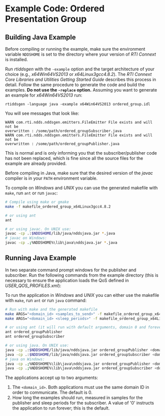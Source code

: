 # Example Code: Ordered Presentation Group

## Building Java Example
Before compiling or running the example, make sure the environment variable
`NDDSHOME` is set to the directory where your version of *RTI Connext* is
installed.

Run *rtiddsgen* with the `-example` option and the target architecture of your
choice (e.g., *x64Win64VS2013* or *x64Linux3gcc4.8.2*). The *RTI Connext Core
Libraries and Utilities Getting Started Guide* describes this process in detail.
Follow the same procedure to generate the code and build the examples. **Do not
use the `-replace` option.** Assuming you want to generate an example for
*x64Win64VS2013* run:
```
rtiddsgen -language java -example x64Win64VS2013 ordered_group.idl
```

You will see messages that look like:
```
WARN com.rti.ndds.nddsgen.emitters.FileEmitter File exists and will not be
overwritten : /some/path/ordered_groupSubscriber.java
WARN com.rti.ndds.nddsgen.emitters.FileEmitter File exists and will not be
overwritten : /some/path/ordered_groupPublisher.java
```

This is normal and is only informing you that the subscriber/publisher code has
not been replaced, which is fine since all the source files for the example are
already provided.

Before compiling in Java, make sure that the desired version of the *javac*
compiler is in your `PATH` environment variable.

To compile on *Windows* and *UNIX* you can use the generated makefile with
`make`, run `ant` or run `javac`:
``` sh
# Compile using make or gmake
make -f makefile_ordered_group_x64Linux3gcc4.8.2

# or using ant
ant

# or using javac. On UNIX use:
javac -cp .:$NDDSHOME/lib/java/nddsjava.jar *.java
# javac on Windows:
javac -cp .;%NDDSHOME%\lib\java\nddsjava.jar *.java
```

## Running Java Example
In two separate command prompt windows for the publisher and subscriber.
Run the following commands from the example directory (this is necessary to
ensure the application loads the QoS defined in *USER_QOS_PROFILES.xml*):

To run the application in *Windows* and *UNIX* you can either use the makefile
with `make`, run `ant` or run `java` command:
``` sh
# Run with make and the generated makefile
make ARGS="<domain_id> <samples_to_send>" -f makefile_ordered_group_x64Linux3gcc4.8.2 ordered_groupPublisher
make ARGS="<domain_id> <sleep_periods>" -f makefile_ordered_group_x64Linux3gcc4.8.2 ordered_groupSubscriber

# or using ant (it will run with default arguments, domain 0 and forever)
ant ordered_groupPublisher
ant ordered_groupSubscriber

# or using java. On UNIX use:
java -cp .:$NDDSHOME/lib/java/nddsjava.jar ordered_groupPublisher <domain_id> <samples_to_send>
java -cp .:$NDDSHOME/lib/java/nddsjava.jar ordered_groupSubscriber <domain_id> <sleep_periods>
# java on Windows:
java -cp .;%NDDSHOME%\lib\java\nddsjava.jar ordered_groupPublisher <domain_id> <samples_to_send>
java -cp .;%NDDSHOME%\lib\java\nddsjava.jar ordered_groupSubscriber <domain_id> <sleep_periods>
```

The applications accept up to two arguments:

1. The `<domain_id>`. Both applications must use the same domain ID in order to
communicate. The default is 0.
2. How long the examples should run, measured in samples for the publisher
and sleep periods for the subscriber. A value of '0' instructs the
application to run forever; this is the default.